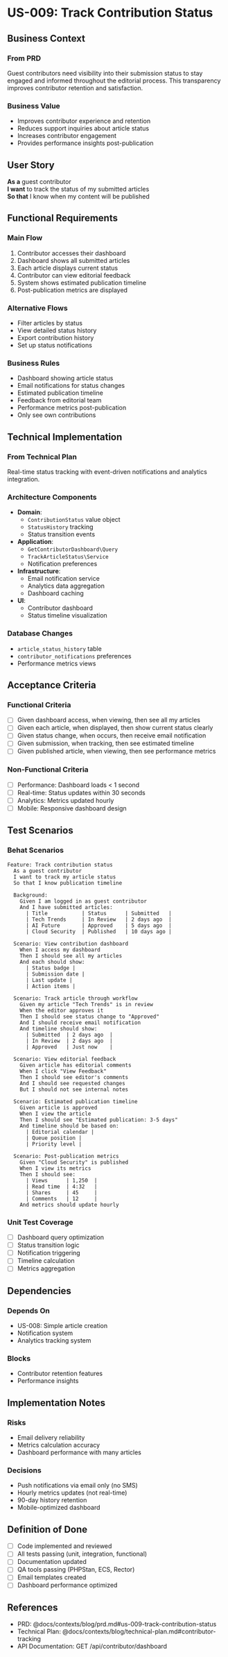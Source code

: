 # US-009: Track Contribution Status

## Business Context

### From PRD
Guest contributors need visibility into their submission status to stay engaged and informed throughout the editorial process. This transparency improves contributor retention and satisfaction.

### Business Value
- Improves contributor experience and retention
- Reduces support inquiries about article status
- Increases contributor engagement
- Provides performance insights post-publication

## User Story

**As a** guest contributor  
**I want** to track the status of my submitted articles  
**So that** I know when my content will be published

## Functional Requirements

### Main Flow
1. Contributor accesses their dashboard
2. Dashboard shows all submitted articles
3. Each article displays current status
4. Contributor can view editorial feedback
5. System shows estimated publication timeline
6. Post-publication metrics are displayed

### Alternative Flows
- Filter articles by status
- View detailed status history
- Export contribution history
- Set up status notifications

### Business Rules
- Dashboard showing article status
- Email notifications for status changes
- Estimated publication timeline
- Feedback from editorial team
- Performance metrics post-publication
- Only see own contributions

## Technical Implementation

### From Technical Plan
Real-time status tracking with event-driven notifications and analytics integration.

### Architecture Components
- **Domain**: 
  - `ContributionStatus` value object
  - `StatusHistory` tracking
  - Status transition events
- **Application**: 
  - `GetContributorDashboard\Query`
  - `TrackArticleStatus\Service`
  - Notification preferences
- **Infrastructure**: 
  - Email notification service
  - Analytics data aggregation
  - Dashboard caching
- **UI**: 
  - Contributor dashboard
  - Status timeline visualization

### Database Changes
- `article_status_history` table
- `contributor_notifications` preferences
- Performance metrics views

## Acceptance Criteria

### Functional Criteria
- [ ] Given dashboard access, when viewing, then see all my articles
- [ ] Given each article, when displayed, then show current status clearly
- [ ] Given status change, when occurs, then receive email notification
- [ ] Given submission, when tracking, then see estimated timeline
- [ ] Given published article, when viewing, then see performance metrics

### Non-Functional Criteria
- [ ] Performance: Dashboard loads < 1 second
- [ ] Real-time: Status updates within 30 seconds
- [ ] Analytics: Metrics updated hourly
- [ ] Mobile: Responsive dashboard design

## Test Scenarios

### Behat Scenarios
```gherkin
Feature: Track contribution status
  As a guest contributor
  I want to track my article status
  So that I know publication timeline

  Background:
    Given I am logged in as guest contributor
    And I have submitted articles:
      | Title           | Status      | Submitted   |
      | Tech Trends     | In Review   | 2 days ago  |
      | AI Future       | Approved    | 5 days ago  |
      | Cloud Security  | Published   | 10 days ago |

  Scenario: View contribution dashboard
    When I access my dashboard
    Then I should see all my articles
    And each should show:
      | Status badge |
      | Submission date |
      | Last update |
      | Action items |

  Scenario: Track article through workflow
    Given my article "Tech Trends" is in review
    When the editor approves it
    Then I should see status change to "Approved"
    And I should receive email notification
    And timeline should show:
      | Submitted  | 2 days ago  |
      | In Review  | 2 days ago  |
      | Approved   | Just now    |

  Scenario: View editorial feedback
    Given article has editorial comments
    When I click "View Feedback"
    Then I should see editor's comments
    And I should see requested changes
    But I should not see internal notes

  Scenario: Estimated publication timeline
    Given article is approved
    When I view the article
    Then I should see "Estimated publication: 3-5 days"
    And timeline should be based on:
      | Editorial calendar |
      | Queue position |
      | Priority level |

  Scenario: Post-publication metrics
    Given "Cloud Security" is published
    When I view its metrics
    Then I should see:
      | Views      | 1,250  |
      | Read time  | 4:32   |
      | Shares     | 45     |
      | Comments   | 12     |
    And metrics should update hourly
```

### Unit Test Coverage
- [ ] Dashboard query optimization
- [ ] Status transition logic
- [ ] Notification triggering
- [ ] Timeline calculation
- [ ] Metrics aggregation

## Dependencies

### Depends On
- US-008: Simple article creation
- Notification system
- Analytics tracking system

### Blocks
- Contributor retention features
- Performance insights

## Implementation Notes

### Risks
- Email delivery reliability
- Metrics calculation accuracy
- Dashboard performance with many articles

### Decisions
- Push notifications via email only (no SMS)
- Hourly metrics updates (not real-time)
- 90-day history retention
- Mobile-optimized dashboard

## Definition of Done

- [ ] Code implemented and reviewed
- [ ] All tests passing (unit, integration, functional)
- [ ] Documentation updated
- [ ] QA tools passing (PHPStan, ECS, Rector)
- [ ] Email templates created
- [ ] Dashboard performance optimized

## References

- PRD: @docs/contexts/blog/prd.md#us-009-track-contribution-status
- Technical Plan: @docs/contexts/blog/technical-plan.md#contributor-tracking
- API Documentation: GET /api/contributor/dashboard